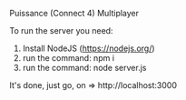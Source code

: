 Puissance (Connect 4) Multiplayer

To run the server you need:
1) Install NodeJS (https://nodejs.org/)
2) run the command: npm i
3) run the command: node server.js

It's done, just go, on => http://localhost:3000
